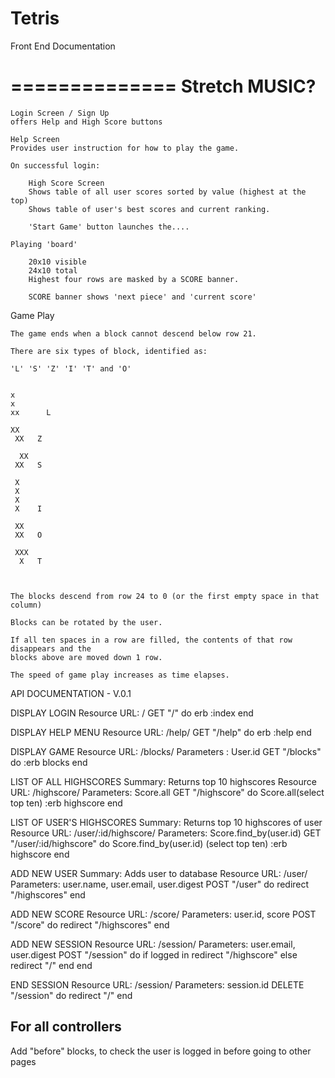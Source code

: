 # Tetris

Front End Documentation

==============
Stretch MUSIC?
==============


	Login Screen / Sign Up
	offers Help and High Score buttons

	Help Screen
	Provides user instruction for how to play the game.

	On successful login:

		High Score Screen
		Shows table of all user scores sorted by value (highest at the top)
		Shows table of user's best scores and current ranking.

		'Start Game' button launches the....

	Playing 'board'

		20x10 visible
		24x10 total
		Highest four rows are masked by a SCORE banner.

		SCORE banner shows 'next piece' and 'current score'


Game Play

	The game ends when a block cannot descend below row 21.

	There are six types of block, identified as:

	'L' 'S' 'Z' 'I' 'T' and 'O'


	x
	x
	xx		L

	XX
	 XX   Z

	  XX
	 XX   S

	 X
	 X
	 X
	 X    I

	 XX
	 XX   O

	 XXX
	  X   T



	The blocks descend from row 24 to 0 (or the first empty space in that column)

	Blocks can be rotated by the user.

	If all ten spaces in a row are filled, the contents of that row disappears and the
	blocks above are moved down 1 row.

	The speed of game play increases as time elapses.


API DOCUMENTATION - V.0.1

DISPLAY LOGIN
Resource URL: /
GET "/" do
  erb :index
end

DISPLAY HELP MENU
Resource URL: /help/
GET "/help" do
  erb :help
end

DISPLAY GAME
Resource URL: /blocks/
Parameters : User.id
GET "/blocks" do
  :erb blocks
end

LIST OF ALL HIGHSCORES Summary: Returns top 10 highscores
Resource URL: /highscore/
Parameters: Score.all
GET "/highscore" do
  Score.all(select top ten)
  :erb highscore
end

LIST OF USER'S HIGHSCORES Summary: Returns top 10 highscores of user
Resource URL: /user/:id/highscore/
Parameters: Score.find_by(user.id)
GET "/user/:id/highscore" do
  Score.find_by(user.id) (select top ten)
  :erb highscore
end

ADD NEW USER Summary: Adds user to database
Resource URL: /user/
Parameters: user.name, user.email, user.digest
POST "/user" do
  redirect "/highscores"
end

ADD NEW SCORE
Resource URL: /score/
Parameters: user.id, score
POST "/score" do
  redirect "/highscores"
end

ADD NEW SESSION
Resource URL: /session/
Parameters: user.email, user.digest
POST "/session" do
  if logged in
    redirect "/highscore"
  else
    redirect "/"
  end
end

END SESSION
Resource URL: /session/
Parameters: session.id
DELETE "/session" do
  redirect "/"
end

## For all controllers
Add "before" blocks, to check the user is logged in before going to other pages
